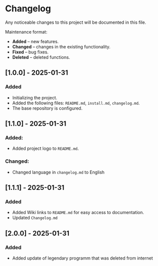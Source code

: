 # Changelog

Any noticeable changes to this project will be documented in this file.

Maintenance format:
- **Added** – new features.
- **Changed** – changes in the existing functionality.
- **Fixed** – bug fixes.
- **Deleted** – deleted functions.

## [1.0.0] - 2025-01-31
### Added
- Initializing the project.
- Added the following files: `README.md`, `install.md`, `changelog.md`.
- The base repository is configured.

## [1.1.0] - 2025-01-31
### Added:
- Added project logo to `README.md`.
### Changed:
- Changed language in `changelog.md` to English

## [1.1.1] - 2025-01-31
### Added
- Added Wiki links to `README.md` for easy access to documentation.
- Updated `Changelog.md`

## [2.0.0] - 2025-01-31
### Added
- Added update of legendary programm that was deleted from internet
